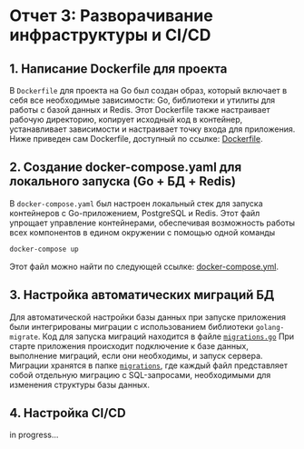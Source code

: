 # Отчет 3: Разворачивание инфраструктуры и CI/CD

## 1. Написание Dockerfile для проекта
В `Dockerfile` для проекта на Go был создан образ, который включает в себя все необходимые зависимости: Go, библиотеки и утилиты для работы с базой данных и Redis. Этот Dockerfile также настраивает рабочую директорию, копирует исходный код в контейнер, устанавливает зависимости и настраивает точку входа для приложения.
Ниже приведен сам Dockerfile, доступный по ссылке: [Dockerfile](../backend/Dockerfile).

## 2. Создание docker-compose.yaml для локального запуска (Go + БД + Redis)
В `docker-compose.yaml` был настроен локальный стек для запуска контейнеров с Go-приложением, PostgreSQL и Redis. Этот файл упрощает управление контейнерами, обеспечивая возможность работы всех компонентов в едином окружении с помощью одной команды 

```bash
docker-compose up
```
Этот файл можно найти по следующей ссылке: [docker-compose.yml](../docker-compose.yml).

## 3. Настройка автоматических миграций БД
Для автоматической настройки базы данных при запуске приложения были интегрированы миграции с использованием библиотеки `golang-migrate`.
Код для запуска миграций находится в файле [`migrations.go`](../backend/internal/db/migrations.go) При старте приложения происходит подключение к базе данных, выполнение миграций, если они необходимы, и запуск сервера. Миграции хранятся в папке [`migrations`](../backend/migrations), где каждый файл представляет собой отдельную миграцию с SQL-запросами, необходимыми для изменения структуры базы данных.

## 4. Настройка CI/CD
in progress...